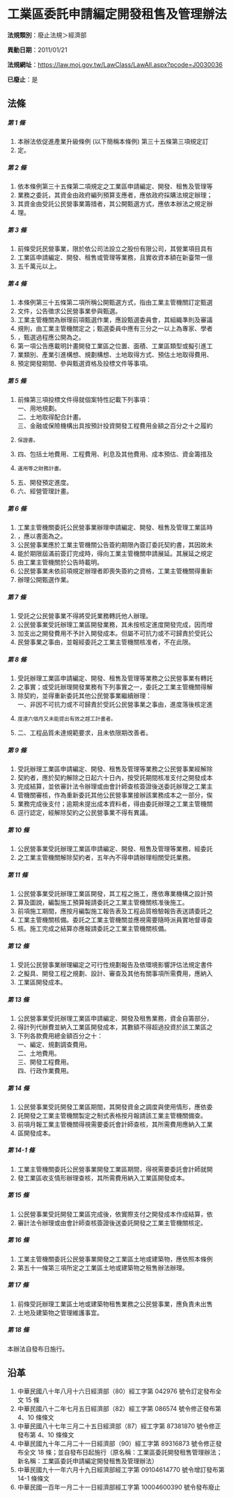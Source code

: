 # 工業區委託申請編定開發租售及管理辦法

**法規類別**：廢止法規＞經濟部

**異動日期**：2011/01/21  

**法規網址**：https://law.moj.gov.tw/LawClass/LawAll.aspx?pcode=J0030036

**已廢止**：是



## 法條
##### 第 1 條
1. 本辦法依促進產業升級條例 (以下簡稱本條例) 第三十五條第三項規定訂
1. 定。

##### 第 2 條
1. 依本條例第三十五條第二項規定之工業區申請編定、開發、租售及管理等
1. 業務之委託，其資金由政府編列預算支應者，應依政府採購法規定辦理；
1. 其資金由受託公民營事業籌措者，其公開甄選方式，應依本辦法之規定辦
1. 理。

##### 第 3 條
1. 前條受託民營事業，限於依公司法設立之股份有限公司，其營業項目具有
1. 工業區申請編定、開發、租售或管理等業務，且實收資本額在新臺幣一億
1. 五千萬元以上。

##### 第 4 條
1. 本條例第三十五條第二項所稱公開甄選方式，指由工業主管機關訂定甄選
1. 文件，公告徵求公民營事業參與甄選。
1. 工業主管機關為辦理前項甄選作業，應設甄選委員會，其組織準則及審議
1. 規則，由工業主管機關定之；甄選委員中應有三分之一以上為專家、學者
1. ，甄選過程應公開為之。
1. 第一項公告應載明計畫開發工業區之位置、面積、工業區類型或擬引進工
1. 業類別、產業引進構想、規劃構想、土地取得方式、預估土地取得費用、
1. 預定開發期間、參與甄選資格及投標文件等事項。

##### 第 5 條
1. 前條第三項投標文件得就個案特性記載下列事項：  
一、用地規劃。  
二、土地取得配合計畫。  
三、金融或保險機構出具按預計投資開發工程費用金額之百分之十之履約
1.     保證書。
1. 四、包括土地費用、工程費用、利息及其他費用、成本預估、資金籌措及
1.     運用等之財務計畫。
1. 五、開發預定進度。
1. 六、經營管理計畫。

##### 第 6 條
1. 工業主管機關委託公民營事業辦理申請編定、開發、租售及管理工業區時
1. ，應以書面為之。
1. 公民營事業應於工業主管機關公告簽約期限內簽訂委託契約書，其因故未
1. 能於期限屆滿前簽訂完成時，得向工業主管機關申請展延。其展延之規定
1. 由工業主管機關於公告時載明。
1. 公民營事業未依前項規定辦理者即喪失簽約之資格，工業主管機關得重新
1. 辦理公開甄選作業。

##### 第 7 條
1. 受託之公民營事業不得將受託業務轉託他人辦理。
1. 公民營事業受託辦理工業區開發業務，其未按核定進度開發完成，因而增
1. 加支出之開發費用不予計入開發成本。但屬不可抗力或不可歸責於受託公
1. 民營事業之事由，並報經委託之工業主管機關核准者，不在此限。

##### 第 8 條
1. 受託辦理工業區申請編定、開發、租售及管理等業務之公民營事業有轉託
1. 之事實；或受託辦理開發業務有下列事實之一，委託之工業主管機關得解
1. 除契約，並得重新委託其他公民營事業繼續辦理：  
一、非因不可抗力或不可歸責於受託公民營事業之事由，進度落後核定進
1.     度達六個月又未能提出有效之趕工計畫者。
1. 二、工程品質未達規範要求，且未依限期改善者。

##### 第 9 條
1. 受託辦理工業區申請編定、開發、租售及管理等業務之公民營事業經解除
1. 契約者，應於契約解除之日起六十日內，按受託期間核准支付之開發成本
1. 完成結算，並依審計法令辦理或由會計師查核簽證後送委託辦理之工業主
1. 管機關審核，作為重新委託其他公民營事業接辦該業務成本之一部分，俟
1. 業務完成後支付；逾期未提出成本資料者，得由委託辦理之工業主管機關
1. 逕行認定，經解除契約之公民營事業不得有異議。

##### 第 10 條
1. 公民營事業受託辦理工業區申請編定、開發、租售及管理等業務，經委託
1. 之工業主管機關解除契約者，五年內不得申請辦理相關受託業務。

##### 第 11 條
1. 公民營事業受託辦理工業區開發，其工程之施工，應依專業機構之設計預
1. 算及圖說，編製施工預算報請委託之工業主管機關核准後施工。
1. 前項施工期間，應按月編製施工報告表及工程品質檢驗報告表送請委託之
1. 工業主管機關核備。委託之工業主管機關並應視需要隨時派員實地督導查
1. 核。施工完成之結算亦應報請委託之工業主管機關核備。

##### 第 12 條
1. 受託公民營事業辦理編定之可行性規劃報告及依環境影響評估法規定書件
1. 之擬具、開發工程之規劃、設計、審查及其他有關事項所需費用，應納入
1. 工業區開發成本。

##### 第 13 條
1. 公民營事業受託辦理工業區申請編定、開發及租售業務，資金自籌部分，
1. 得計列代辦費並納入工業區開發成本，其數額不得超過投資於該工業區之
1. 下列各款費用總金額百分之十：  
一、編定、規劃調查費用。  
二、土地費用。  
三、開發工程費用。  
四、行政作業費用。

##### 第 14 條
1. 公民營事業受託開發工業區期間，其開發資金之調度與使用情形，應依委
1. 託開發之工業主管機關製定之制式表格按月報請該工業主管機關備查。
1. 前項月報工業主管機關得視需要委託會計師查核，其所需費用應納入工業
1. 區開發成本。

##### 第 14-1 條
1. 工業主管機關委託公民營事業開發工業區期間，得視需要委託會計師就開
1. 發工業區收支情形辦理查核，其所需費用納入工業區開發成本。

##### 第 15 條
1. 公民營事業受託開發工業區完成後，依實際支付之開發成本作成結算，依
1. 審計法令辦理或由會計師查核簽證後送委託開發之工業主管機關核定。

##### 第 16 條
1. 工業主管機關委託公民營事業開發之工業區土地或建築物，應依照本條例
1. 第五十一條第三項所定之工業區土地或建築物之租售辦法辦理。

##### 第 17 條
1. 前條受託辦理工業區土地或建築物租售業務之公民營事業，應負責未出售
1. 土地及建築物之管理維護事宜。

##### 第 18 條
本辦法自發布日施行。

## 沿革
1. 中華民國八十年八月十六日經濟部（80）經工字第 042976 號令訂定發布全文 15 條
1. 中華民國八十二年七月五日經濟部（82）經工字第 086574 號令修正發布第 4、10  條條文
1. 中華民國八十七年三月二十五日經濟部（87）經工字第 87381870 號令修正發布第 4、10  條條文
1. 中華民國九十年二月二十一日經濟部（90）經工字第 89316873 號令修正發布全文 18 條；並自發布日起施行（原名稱：工業區委託開發租售管理辦法；新名稱：工業區委託申請編定開發租售及管理辦法）
1. 中華民國九十一年六月十九日經濟部經工字第 09104614770  號令增訂發布第 14-1 條條文
1. 中華民國一百年一月二十一日經濟部經工字第 10004600390  號令發布廢止                      
